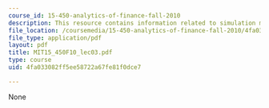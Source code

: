 ```yaml
---
course_id: 15-450-analytics-of-finance-fall-2010
description: This resource contains information related to simulation methods.
file_location: /coursemedia/15-450-analytics-of-finance-fall-2010/4fa033082ff5ee58722a67fe81f0dce7_MIT15_450F10_lec03.pdf
file_type: application/pdf
layout: pdf
title: MIT15_450F10_lec03.pdf
type: course
uid: 4fa033082ff5ee58722a67fe81f0dce7

---
```

None